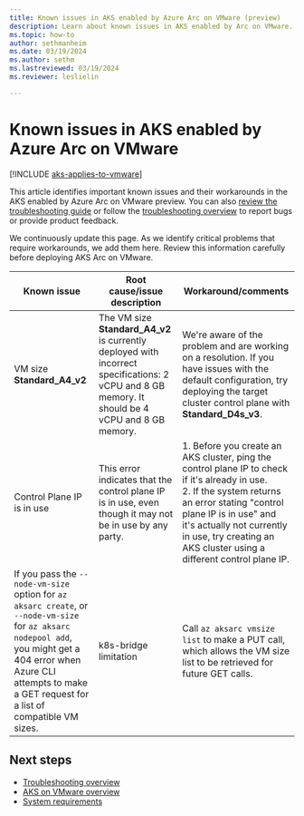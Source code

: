 ```yaml
---
title: Known issues in AKS enabled by Azure Arc on VMware (preview)
description: Learn about known issues in AKS enabled by Arc on VMware.
ms.topic: how-to
author: sethmanheim
ms.date: 03/19/2024
ms.author: sethm 
ms.lastreviewed: 03/19/2024
ms.reviewer: leslielin

---
```


# Known issues in AKS enabled by Azure Arc on VMware

[!INCLUDE [aks-applies-to-vmware](includes/aks-hci-applies-to-skus/aks-applies-to-vmware.md)]

This article identifies important known issues and their workarounds in the AKS enabled by Azure Arc on VMware preview. You can also [review the troubleshooting guide](aks-vmware-troubleshooting-guide.md) or follow the [troubleshooting overview](aks-vmware-support-troubleshoot.md) to report bugs or provide product feedback.

We continuously update this page. As we identify critical problems that require workarounds, we add them here. Review this information carefully before deploying AKS Arc on VMware.

| Known issue               | Root cause/issue description                                                                                                                | Workaround/comments                                                                                                        |
|---------------------------|-----------------------------------------------------------------------------------------------------------------------------------------------|------------------------------------------------------------------------------------------------------------------------------|
| VM size **Standard_A4_v2**  | The VM size **Standard_A4_v2** is currently deployed with incorrect specifications: 2 vCPU and 8 GB memory. It should be 4 vCPU and 8 GB memory.  | We're aware of the problem and are working on a resolution. If you have issues with the default configuration, try deploying the target cluster control plane with **Standard_D4s_v3**. |
 | Control Plane IP is in use | This error indicates that the control plane IP is in use, even though it may not be in use by any party. |  1. Before you create an AKS cluster, ping the control plane IP to check if it's already in use.<br /> 2. If the system returns an error stating "control plane IP is in use" and it's actually not currently in use, try creating an AKS cluster using a different control plane IP.  |
  | If you pass the `--node-vm-size` option for `az aksarc create`, or `--node-vm-size` for `az aksarc nodepool add`, you might get a 404 error when Azure CLI attempts to make a GET request for a list of compatible VM sizes. | k8s-bridge limitation |  Call `az aksarc vmsize list` to make a PUT call, which allows the VM size list to be retrieved for future GET calls.  |

## Next steps

- [Troubleshooting overview](aks-vmware-support-troubleshoot.md)
- [AKS on VMware overview](aks-vmware-overview.md)
- [System requirements](aks-vmware-system-requirements.md)
